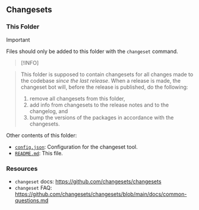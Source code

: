 ## Changesets

### This Folder

> [!IMPORTANT]
> Files should only be added to this folder with the `changeset` command.

> [!INFO]

> This folder is supposed to contain changesets for all changes made to the
> codebase _since the last release_. When a release is made, the changeset bot
> will, before the release is published, do the following:
> 1.  remove all changesets from this folder,
> 2.  add info from changesets to the release notes and to the changelog, and
> 3.  bump the versions of the packages in accordance with the changesets.

Other contents of this folder:

-   [`config.json`](./config.json): Configuration for the changeset tool.
-   [`README.md`](./README.md): This file.

### Resources

- `changeset` docs: https://github.com/changesets/changesets
- `changeset` FAQ: https://github.com/changesets/changesets/blob/main/docs/common-questions.md
